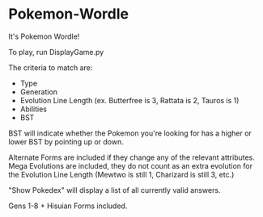 # Pokemon-Wordle

It's Pokemon Wordle!

To play, run DisplayGame.py

The criteria to match are:
- Type
- Generation
- Evolution Line Length (ex. Butterfree is 3, Rattata is 2, Tauros is 1)
- Abilities
- BST

BST will indicate whether the Pokemon you're looking for has a higher or lower BST by pointing up or down.

Alternate Forms are included if they change any of the relevant attributes.
Mega Evolutions are included, they do not count as an extra evolution for the Evolution Line Length (Mewtwo is still 1, Charizard is still 3, etc.)

"Show Pokedex" will display a list of all currently valid answers.

Gens 1-8 + Hisuian Forms included.

